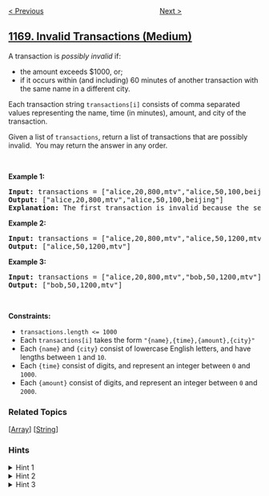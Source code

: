 <!--|This file generated by command(leetcode description); DO NOT EDIT.    |-->
<!--+----------------------------------------------------------------------+-->
<!--|@author    openset <openset.wang@gmail.com>                           |-->
<!--|@link      https://github.com/openset                                 |-->
<!--|@home      https://github.com/openset/leetcode                        |-->
<!--+----------------------------------------------------------------------+-->

[< Previous](https://github.com/openset/leetcode/tree/master/problems/optimize-water-distribution-in-a-village "Optimize Water Distribution in a Village")
　　　　　　　　　　　　　　　　
[Next >](https://github.com/openset/leetcode/tree/master/problems/compare-strings-by-frequency-of-the-smallest-character "Compare Strings by Frequency of the Smallest Character")

## [1169. Invalid Transactions (Medium)](https://leetcode.com/problems/invalid-transactions "查询无效交易")

<p>A transaction is <em>possibly invalid</em> if:</p>

<ul>
	<li>the amount exceeds $1000, or;</li>
	<li>if it occurs within (and including) 60 minutes of another transaction with the same name in a different city.</li>
</ul>

<p>Each transaction string <code>transactions[i]</code>&nbsp;consists of&nbsp;comma separated values representing&nbsp;the name, time (in minutes), amount, and city of the transaction.</p>

<p>Given a list of <code>transactions</code>,&nbsp;return a list of transactions that are possibly invalid.&nbsp; You may return the answer in any order.</p>

<p>&nbsp;</p>
<p><strong>Example 1:</strong></p>

<pre>
<strong>Input:</strong> transactions = [&quot;alice,20,800,mtv&quot;,&quot;alice,50,100,beijing&quot;]
<strong>Output:</strong> [&quot;alice,20,800,mtv&quot;,&quot;alice,50,100,beijing&quot;]
<strong>Explanation:</strong> The first transaction is invalid because the second transaction occurs within a difference of 60 minutes, have the same name and is in a different city. Similarly the second one is invalid too.</pre>

<p><strong>Example 2:</strong></p>

<pre>
<strong>Input:</strong> transactions = [&quot;alice,20,800,mtv&quot;,&quot;alice,50,1200,mtv&quot;]
<strong>Output:</strong> [&quot;alice,50,1200,mtv&quot;]
</pre>

<p><strong>Example 3:</strong></p>

<pre>
<strong>Input:</strong> transactions = [&quot;alice,20,800,mtv&quot;,&quot;bob,50,1200,mtv&quot;]
<strong>Output:</strong> [&quot;bob,50,1200,mtv&quot;]
</pre>

<p>&nbsp;</p>
<p><strong>Constraints:</strong></p>

<ul>
	<li><code>transactions.length &lt;= 1000</code></li>
	<li>Each <code>transactions[i]</code> takes the form <code>&quot;{name},{time},{amount},{city}&quot;</code></li>
	<li>Each <code>{name}</code> and <code>{city}</code>&nbsp;consist of&nbsp;lowercase English letters, and have lengths between <code>1</code> and <code>10</code>.</li>
	<li>Each <code>{time}</code> consist of&nbsp;digits, and represent an integer between <code>0</code> and <code>1000</code>.</li>
	<li>Each <code>{amount}</code>&nbsp;consist of&nbsp;digits, and represent an integer between <code>0</code> and <code>2000</code>.</li>
</ul>

### Related Topics
  [[Array](https://github.com/openset/leetcode/tree/master/tag/array/README.md)]
  [[String](https://github.com/openset/leetcode/tree/master/tag/string/README.md)]

### Hints
<details>
<summary>Hint 1</summary>
Split each string into four arrays.
</details>

<details>
<summary>Hint 2</summary>
For each transaction check if it's invalid, you can do this with just a loop with help of the four arrays generated on step 1.
</details>

<details>
<summary>Hint 3</summary>
At the end you perform O(N ^ 2) operations.
</details>
